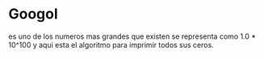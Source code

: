 # **Googol**

es uno de los numeros mas grandes que existen se representa como 1.0 * 10^100 y aqui esta el algoritmo para imprimir todos sus ceros.